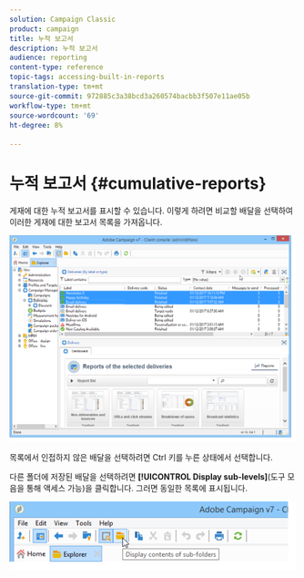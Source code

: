 ```yaml
---
solution: Campaign Classic
product: campaign
title: 누적 보고서
description: 누적 보고서
audience: reporting
content-type: reference
topic-tags: accessing-built-in-reports
translation-type: tm+mt
source-git-commit: 972885c3a38bcd3a260574bacbb3f507e11ae05b
workflow-type: tm+mt
source-wordcount: '69'
ht-degree: 8%

---
```



# 누적 보고서 {#cumulative-reports}

게재에 대한 누적 보고서를 표시할 수 있습니다. 이렇게 하려면 비교할 배달을 선택하여 이러한 게재에 대한 보고서 목록을 가져옵니다.

![](assets/s_ncs_user_report_compare_tab.png)

목록에서 인접하지 않은 배달을 선택하려면 Ctrl 키를 누른 상태에서 선택합니다.

다른 폴더에 저장된 배달을 선택하려면 **[!UICONTROL Display sub-levels]**(도구 모음을 통해 액세스 가능)을 클릭합니다. 그러면 동일한 목록에 표시됩니다.

![](assets/s_ncs_user_display_children_icon.png)
